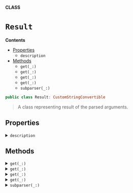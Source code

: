 **CLASS**

# `Result`

**Contents**

- [Properties](#properties)
  - `description`
- [Methods](#methods)
  - `get(_:)`
  - `get(_:)`
  - `get(_:)`
  - `get(_:)`
  - `subparser(_:)`

```swift
public class Result: CustomStringConvertible
```

> A class representing result of the parsed arguments.

## Properties
<details><summary markdown="span"><code>description</code></summary>

```swift
public var description: String
```

</details>

## Methods
<details><summary markdown="span"><code>get(_:)</code></summary>

```swift
public func get<T>(_ argument: OptionArgument<T>) -> T?
```

> Get an option argument's value from the results.
>
> Since the options are optional, their result may or may not be present.

</details>

<details><summary markdown="span"><code>get(_:)</code></summary>

```swift
public func get<T>(_ argument: OptionArgument<[T]>) -> [T]?
```

> Array variant for option argument's get(_:).

</details>

<details><summary markdown="span"><code>get(_:)</code></summary>

```swift
public func get<T>(_ argument: PositionalArgument<T>) -> T?
```

> Get a positional argument's value.

</details>

<details><summary markdown="span"><code>get(_:)</code></summary>

```swift
public func get<T>(_ argument: PositionalArgument<[T]>) -> [T]?
```

> Array variant for positional argument's get(_:).

</details>

<details><summary markdown="span"><code>subparser(_:)</code></summary>

```swift
public func subparser(_ parser: ArgumentParser) -> String?
```

> Get the subparser which was chosen for the given parser.

</details>